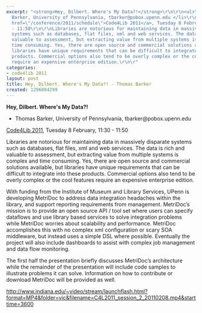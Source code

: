 ```yaml
---
excerpt: "<strong>Hey, Dilbert. Where's My Data?!</strong>\r\n\r\n<ul>\r\n<li> Thomas
  Barker, University of Pennsylvania, tbarker@pobox.upenn.edu </li>\r\n</ul>\r\n\r\n<a
  href=\"/conference/2011/schedule\">Code4Lib 2011</a>, Tuesday 8 February, 11:30
  - 11:50\r\n\r\nLibraries are notorious for maintaining data in massively disparate
  systems such as databases, flat files, xml and web services. The data is rich and
  valuable to assessment, but extracting value from multiple systems is complex and
  time consuming. Yes, there are open source and commercial solutions available, but
  libraries have unique requirements that can be difficult to integrate into these
  products. Commercial options also tend to be overly complex or the cool features
  require an expensive enterprise edition.\r\n\r"
categories:
- code4lib 2011
layout: post
title: Hey, Dilbert. Where's My Data?! - Thomas Barker
created: 1296084299
---
```

<strong>Hey, Dilbert. Where's My Data?!</strong>

<ul>
<li> Thomas Barker, University of Pennsylvania, tbarker@pobox.upenn.edu </li>
</ul>

<a href="/conference/2011/schedule">Code4Lib 2011</a>, Tuesday 8 February, 11:30 - 11:50

Libraries are notorious for maintaining data in massively disparate systems such as databases, flat files, xml and web services. The data is rich and valuable to assessment, but extracting value from multiple systems is complex and time consuming. Yes, there are open source and commercial solutions available, but libraries have unique requirements that can be difficult to integrate into these products. Commercial options also tend to be overly complex or the cool features require an expensive enterprise edition.

With funding from the Institute of Museum and Library Services, UPenn is developing MetriDoc to address data integration headaches within the library, and support reporting requirements from management. MetriDoc’s mission is to provide an open source API / tool set where users can specify dataflows and use library based services to solve integration problems while MetriDoc worries about scalability and performance. MetriDoc accomplishes this with no complex xml configuration or scary SOA middleware, but instead uses a simple DSL where possible. Eventually the project will also include dashboards to assist with complex job management and data flow monitoring.

The first half the presentation briefly discusses MetriDoc’s architecture while the remainder of the presentation will include code samples to illustrate problems it can solve. Information on how to contribute or download MetriDoc will be provided as well. 

<a type="video" href="http://www.indiana.edu/~video/stream/launchflash.html?format=MP4&folder=vic&filename=C4L2011_session_2_20110208.mp4&starttime=3600">http://www.indiana.edu/~video/stream/launchflash.html?format=MP4&folder=vic&filename=C4L2011_session_2_20110208.mp4&starttime=3600</a>
